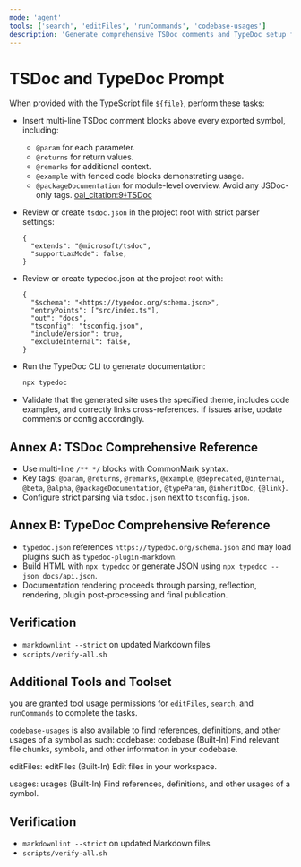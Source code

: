 ```yaml
---
mode: 'agent'
tools: ['search', 'editFiles', 'runCommands', 'codebase-usages']
description: 'Generate comprehensive TSDoc comments and TypeDoc setup for a TypeScript module'
---
```


# TSDoc and TypeDoc Prompt

When provided with the TypeScript file `${file}`, perform these tasks:

- Insert multi-line TSDoc comment blocks above every exported symbol, including:
  - `@param` for each parameter.
  - `@returns` for return values.
  - `@remarks` for additional context.
  - `@example` with fenced code blocks demonstrating usage.
  - `@packageDocumentation` for module-level overview.
    Avoid any JSDoc-only tags. [oai_citation:9‡TSDoc](https://tsdoc.org/?utm_source=chatgpt.com)

- Review or create `tsdoc.json` in the project root with strict parser settings:

  ```jsonc
  {
    "extends": "@microsoft/tsdoc",
    "supportLaxMode": false,
  }
  ```

- Review or create typedoc.json at the project root with:

  ```jsonc
  {
    "$schema": "<https://typedoc.org/schema.json>",
    "entryPoints": ["src/index.ts"],
    "out": "docs",
    "tsconfig": "tsconfig.json",
    "includeVersion": true,
    "excludeInternal": false,
  }
  ```

- Run the TypeDoc CLI to generate documentation:

  ```bash
  npx typedoc
  ```

- Validate that the generated site uses the specified theme, includes code examples, and correctly links cross-references. If issues arise, update comments or config accordingly.

## Annex A: TSDoc Comprehensive Reference

- Use multi-line `/** */` blocks with CommonMark syntax.
- Key tags: `@param`, `@returns`, `@remarks`, `@example`, `@deprecated`,
  `@internal`, `@beta`, `@alpha`, `@packageDocumentation`, `@typeParam`,
  `@inheritDoc`, `{@link}`.
- Configure strict parsing via `tsdoc.json` next to `tsconfig.json`.

## Annex B: TypeDoc Comprehensive Reference

- `typedoc.json` references `https://typedoc.org/schema.json` and may load
  plugins such as `typedoc-plugin-markdown`.
- Build HTML with `npx typedoc` or generate JSON using
  `npx typedoc --json docs/api.json`.
- Documentation rendering proceeds through parsing, reflection, rendering,
  plugin post-processing and final publication.

## Verification

- `markdownlint --strict` on updated Markdown files
- `scripts/verify-all.sh`

## Additional Tools and Toolset

you are granted tool usage permissions for `editFiles`, `search`, and `runCommands` to complete the tasks.

`codebase-usages` is also available to find references, definitions, and other usages of a symbol as such:
codebase: codebase (Built-In)
Find relevant file chunks, symbols, and other information in your codebase.

editFiles: editFiles (Built-In)
Edit files in your workspace.

usages: usages (Built-In)
Find references, definitions, and other usages of a symbol.

## Verification

- `markdownlint --strict` on updated Markdown files
- `scripts/verify-all.sh`

